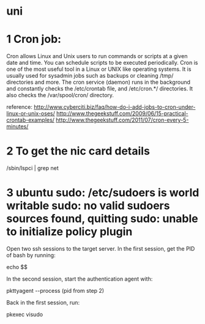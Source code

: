 # uni
# 1 Cron job:
Cron allows Linux and Unix users to run commands or scripts at a given date and time. You can schedule scripts to be executed periodically. Cron is one of the most useful tool in a Linux or UNIX like operating systems. It is usually used for sysadmin jobs such as backups or cleaning /tmp/ directories and more. The cron service (daemon) runs in the background and constantly checks the /etc/crontab file, and /etc/cron.*/ directories. It also checks the /var/spool/cron/ directory.

reference:
http://www.cyberciti.biz/faq/how-do-i-add-jobs-to-cron-under-linux-or-unix-oses/ 
http://www.thegeekstuff.com/2009/06/15-practical-crontab-examples/ 
http://www.thegeekstuff.com/2011/07/cron-every-5-minutes/

# 2 To get the nic card details
  /sbin/lspci | grep net



# 3 ubuntu sudo: /etc/sudoers is world writable sudo: no valid sudoers sources found, quitting sudo: unable to initialize policy plugin

Open two ssh sessions to the target server.
In the first session, get the PID of bash by running:

echo $$

In the second session, start the authentication agent with:

pkttyagent --process (pid from step 2)

Back in the first session, run:

pkexec visudo
